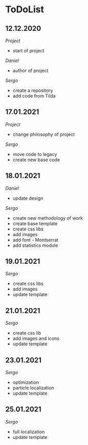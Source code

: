 # ToDoList


## 12.12.2020

*Project*

- start of project

*Daniel*

- author of project

*Sergo*

- create a repository
- add code from Tilda


## 17.01.2021

*Project*

- change philosophy of project

*Sergo*

- move code to legacy
- create new base code


## 18.01.2021

*Daniel*

- update design

*Sergo*

- create new methodology of work
- create base template
- create css libs
- add images
- add font - Montserrat
- add statistics module


## 19.01.2021

*Sergo*

- create css libs
- add images
- update template


## 21.01.2021

*Sergo*

- create css lib
- add images and icons
- update template


## 23.01.2021

*Sergo*

- optimization
- particle localization
- update template


## 25.01.2021

*Sergo*

- full localization
- update template
